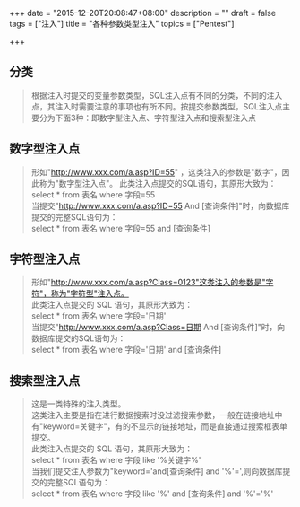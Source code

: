 +++
date = "2015-12-20T20:08:47+08:00"
description = ""
draft = false
tags = ["注入"]
title = "各种参数类型注入"
topics = ["Pentest"]

+++

## 分类
> 根据注入时提交的变量参数类型，SQL注入点有不同的分类，不同的注入点，其注入时需要注意的事项也有所不同。按提交参数类型，SQL注入点主要分为下面3种：即数字型注入点、字符型注入点和搜索型注入点

## 数字型注入点
> 形如"http://www.xxx.com/a.asp?ID=55" ，这类注入的参数是"数字"，因此称为"数字型注入点"。
此类注入点提交的SQL语句，其原形大致为：select * from 表名 where 字段=55  
当提交"http://www.xxx.com/a.asp?ID=55 And [查询条件]"时，向数据库提交的完整SQL语句为：  
select * from 表名 where 字段=55 and [查询条件]

## 字符型注入点
> 形如"http://www.xxx.com/a.asp?Class=0123"这类注入的参数是"字符"，称为"字符型"注入点。  
此类注入点提交的 SQL 语句，其原形大致为：  
select * from 表名 where 字段='日期'  
当提交"http://www.xxx.com/a.asp?Class=日期 And [查询条件]"时，向数据库提交的SQL语句为：  
select * from 表名 where 字段='日期' and [查询条件]

## 搜索型注入点
> 这是一类特殊的注入类型。  
这类注入主要是指在进行数据搜索时没过滤搜索参数，一般在链接地址中有"keyword=关键字"，有的不显示的链接地址，而是直接通过搜索框表单提交。  
此类注入点提交的 SQL 语句，其原形大致为：  
select * from 表名 where 字段 like '%关键字%'  
当我们提交注入参数为"keyword='and[查询条件] and '%'=',则向数据库提交的完整SQL语句为：  
select * from 表名 where 字段 like '%' and [查询条件] and '%'='%'